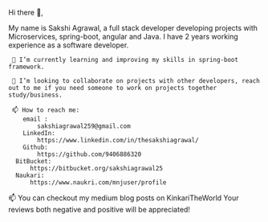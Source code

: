 Hi there 👋,

My name is Sakshi Agrawal, a full stack developer developing projects with  Microservices, spring-boot, angular and Java. I have 2 years working experience as a software developer.

	 🔭 I’m currently learning and improving my skills in spring-boot framework.
  
	 👯 I’m looking to collaborate on projects with other developers, reach out to me if you need someone to work on projects together study/business.
  
	 📫 How to reach me: 
	    email : 
	        sakshiagrawal259@gmail.com
	    LinkedIn:
	        https://www.linkedin.com/in/thesakshiagrawal/
	    Github:
	        https://github.com/9406886320
      BitBucket:
          https://bitbucket.org/sakshiagrawal25
      Naukari:
          https://www.naukri.com/mnjuser/profile
	  
  📫 You can checkout my medium blog posts on KinkariTheWorld Your reviews both negative and positive will be appreciated!
